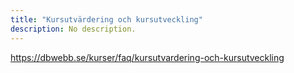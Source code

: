 ```yaml
---
title: "Kursutvärdering och kursutveckling" 
description: No description.
---
```



https://dbwebb.se/kurser/faq/kursutvardering-och-kursutveckling

